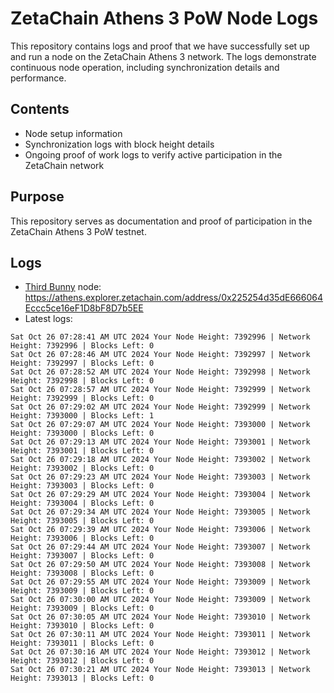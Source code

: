 # ZetaChain Athens 3 PoW Node Logs
This repository contains logs and proof that we have successfully set up and run a node on the ZetaChain Athens 3 network. The logs demonstrate continuous node operation, including synchronization details and performance.

## Contents
- Node setup information
- Synchronization logs with block height details
- Ongoing proof of work logs to verify active participation in the ZetaChain network

## Purpose
This repository serves as documentation and proof of participation in the ZetaChain Athens 3 PoW testnet.

## Logs

- [Third Bunny](https://thirdbunny.xyz/) node: https://athens.explorer.zetachain.com/address/0x225254d35dE666064Eccc5ce16eF1D8bF8D7b5EE
- Latest logs:
```
Sat Oct 26 07:28:41 AM UTC 2024 Your Node Height: 7392996 | Network Height: 7392996 | Blocks Left: 0
Sat Oct 26 07:28:46 AM UTC 2024 Your Node Height: 7392997 | Network Height: 7392997 | Blocks Left: 0
Sat Oct 26 07:28:52 AM UTC 2024 Your Node Height: 7392998 | Network Height: 7392998 | Blocks Left: 0
Sat Oct 26 07:28:57 AM UTC 2024 Your Node Height: 7392999 | Network Height: 7392999 | Blocks Left: 0
Sat Oct 26 07:29:02 AM UTC 2024 Your Node Height: 7392999 | Network Height: 7393000 | Blocks Left: 1
Sat Oct 26 07:29:07 AM UTC 2024 Your Node Height: 7393000 | Network Height: 7393000 | Blocks Left: 0
Sat Oct 26 07:29:13 AM UTC 2024 Your Node Height: 7393001 | Network Height: 7393001 | Blocks Left: 0
Sat Oct 26 07:29:18 AM UTC 2024 Your Node Height: 7393002 | Network Height: 7393002 | Blocks Left: 0
Sat Oct 26 07:29:23 AM UTC 2024 Your Node Height: 7393003 | Network Height: 7393003 | Blocks Left: 0
Sat Oct 26 07:29:29 AM UTC 2024 Your Node Height: 7393004 | Network Height: 7393004 | Blocks Left: 0
Sat Oct 26 07:29:34 AM UTC 2024 Your Node Height: 7393005 | Network Height: 7393005 | Blocks Left: 0
Sat Oct 26 07:29:39 AM UTC 2024 Your Node Height: 7393006 | Network Height: 7393006 | Blocks Left: 0
Sat Oct 26 07:29:44 AM UTC 2024 Your Node Height: 7393007 | Network Height: 7393007 | Blocks Left: 0
Sat Oct 26 07:29:50 AM UTC 2024 Your Node Height: 7393008 | Network Height: 7393008 | Blocks Left: 0
Sat Oct 26 07:29:55 AM UTC 2024 Your Node Height: 7393009 | Network Height: 7393009 | Blocks Left: 0
Sat Oct 26 07:30:00 AM UTC 2024 Your Node Height: 7393009 | Network Height: 7393009 | Blocks Left: 0
Sat Oct 26 07:30:05 AM UTC 2024 Your Node Height: 7393010 | Network Height: 7393010 | Blocks Left: 0
Sat Oct 26 07:30:11 AM UTC 2024 Your Node Height: 7393011 | Network Height: 7393011 | Blocks Left: 0
Sat Oct 26 07:30:16 AM UTC 2024 Your Node Height: 7393012 | Network Height: 7393012 | Blocks Left: 0
Sat Oct 26 07:30:21 AM UTC 2024 Your Node Height: 7393013 | Network Height: 7393013 | Blocks Left: 0
```
